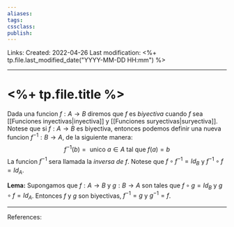 ```yaml
---
aliases: 
tags: 
cssclass: 
publish: 
---
```


Links: 
Created: 2022-04-26
Last modification: <%+ tp.file.last_modified_date("YYYY-MM-DD HH:mm") %>

---
# <%+ tp.file.title %>
Dada una funcion $f:A\rightarrow B$ diremos que $f$ es $\textit{biyectiva}$ cuando $f$ sea [[Funciones inyectivas|inyectiva]] y [[Funciones suryectivas|suryectiva]]. Notese que si $f:A\rightarrow B$ es biyectiva, entonces podemos definir una nueva funcion $f^{-1}:B\rightarrow A$, de la siguiente manera:
$$
f^{-1}(b)=\text{ unico }a\in A\text{ tal que }f(a)=b
$$
La funcion $f^{-1}$ sera llamada la $\textit{inversa de }f$. Notese que $f\circ f^{-1}=Id_{B}$ y $f^{-1}\circ f=Id_{A}$.

**Lema:** Supongamos que $f:A\rightarrow B$ y $g:B\rightarrow A$ son tales que $f\circ g=Id_{B}$ y $g\circ f=Id_{A}$. Entonces $f$ y $g$ son biyectivas, $f^{-1}=g$ y $g^{-1}=f$.

---
References: 